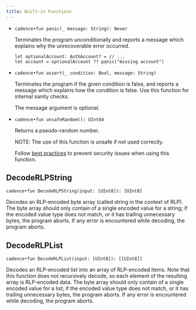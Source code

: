 ```yaml
---
title: Built-in Functions
---
```


- `cadence•fun panic(_ message: String): Never`

  Terminates the program unconditionally
  and reports a message which explains why the unrecoverable error occurred.

  ```cadence
  let optionalAccount: AuthAccount? = // ...
  let account = optionalAccount ?? panic("missing account")
  ```

- `cadence•fun assert(_ condition: Bool, message: String)`

  Terminates the program if the given condition is false,
  and reports a message which explains how the condition is false.
  Use this function for internal sanity checks.

  The message argument is optional.

- `cadence•fun unsafeRandom(): UInt64`

  Returns a pseudo-random number.

  NOTE: The use of this function is unsafe if not used correctly.

  Follow [best practices](https://github.com/ConsenSys/smart-contract-best-practices/blob/051ec2e42a66f4641d5216063430f177f018826e/docs/recommendations.md#remember-that-on-chain-data-is-public)
  to prevent security issues when using this function.

## DecodeRLPString

`cadence•fun DecodeRLPString(input: [UInt8]): [UInt8]`

  Decodes an RLP-encoded byte array (called string in the context of RLP). 
  The byte array should only contain of a single encoded value for a string; if the encoded value type does not match, or it has trailing unnecessary bytes, the program aborts.
  If any error is encountered while decoding, the program aborts.

## DecodeRLPList

`cadence•fun DecodeRLPList(input: [UInt8]): [[UInt8]]`

  Decodes an RLP-encoded list into an array of RLP-encoded items.
  Note that this function does not recursively decode, so each element of the resulting array is RLP-encoded data.
  The byte array should only contain of a single encoded value for a list; if the encoded value type does not match, or it has trailing unnecessary bytes, the program aborts.
  If any error is encountered while decoding, the program aborts.